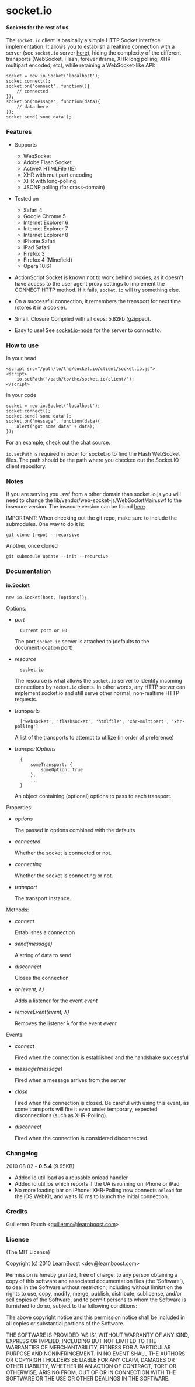 socket.io
=========

#### Sockets for the rest of us

The `socket.io` client is basically a simple HTTP Socket interface implementation. It allows you to establish a realtime connection with a server (see `socket.io` server [here](http://github.com/LearnBoost/Socket.IO-node)), hiding the complexity of the different transports (WebSocket, Flash, forever iframe, XHR long polling, XHR multipart encoded, etc), while retaining a WebSocket-like API:

	socket = new io.Socket('localhost');
	socket.connect();
	socket.on('connect', function(){
		// connected
	});
	socket.on('message', function(data){
		// data here
	});
	socket.send('some data');

### Features

- Supports 
	- WebSocket
	- Adobe Flash Socket
	- ActiveX HTMLFile (IE)
	- XHR with multipart encoding
	- XHR with long-polling
	- JSONP polling (for cross-domain)

- Tested on
	- Safari 4
	- Google Chrome 5
	- Internet Explorer 6
	- Internet Explorer 7
	- Internet Explorer 8
	- iPhone Safari
	- iPad Safari
	- Firefox 3
	- Firefox 4 (Minefield)
	- Opera 10.61
	
- ActionScript Socket is known not to work behind proxies, as it doesn't have access to the user agent proxy settings to implement the CONNECT HTTP method. If it fails, `socket.io` will try something else.
	
- On a successful connection, it remembers the transport for next time (stores it in a cookie).

- Small. Closure Compiled with all deps: 5.82kb (gzipped).

- Easy to use! See [socket.io-node](http://github.com/LearnBoost/Socket.IO-node) for the server to connect to.

### How to use
	
In your head
	
	<script src="/path/to/the/socket.io/client/socket.io.js">
	<script>
		io.setPath('/path/to/the/socket.io/client/');
	</script>
	
In your code

	socket = new io.Socket('localhost');
	socket.connect();
	socket.send('some data');
	socket.on('message', function(data){
		alert('got some data' + data);
	});
	
For an example, check out the chat [source](https://github.com/LearnBoost/Socket.IO-node/blob/master/test/chat.html).

`io.setPath` is required in order for socket.io to find the Flash WebSocket files. The path should be the path where you checked out the Socket.IO client repository.

### Notes

If you are serving you .swf from a other domain than socket.io.js you will need to change the lib/vendor/web-socket-js/WebSocketMain.swf to the insecure version.
The insecure version can be found [here](http://github.com/gimite/web-socket-js/blob/master/WebSocketMainInsecure.zip).

IMPORTANT! When checking out the git repo, make sure to include the submodules. One way to do it is:

	git clone [repo] --recursive
  
Another, once cloned

	git submodule update --init --recursive

### Documentation 

#### io.Socket

	new io.Socket(host, [options]);

Options:

- *port*

		Current port or 80
	
	The port `socket.io` server is attached to (defaults to the document.location port)

- *resource*

		socket.io

  The resource is what allows the `socket.io` server to identify incoming connections by `socket.io` clients. In other words, any HTTP server can implement socket.io and still serve other normal, non-realtime HTTP requests.

- *transports*

		['websocket', 'flashsocket', 'htmlfile', 'xhr-multipart', 'xhr-polling']

	A list of the transports to attempt to utilize (in order of preference)
	
- *transportOptions*
	
		{
			someTransport: {
				someOption: true
			},
			...
		}
				
	An object containing (optional) options to pass to each transport.

Properties:

- *options*

	The passed in options combined with the defaults

- *connected*

	Whether the socket is connected or not.
	
- *connecting*

	Whether the socket is connecting or not.
	
- *transport*	

	The transport instance.

Methods:
	
- *connect*

	Establishes a connection	
	
- *send(message)*
	
	A string of data to send.
	
- *disconnect*

	Closes the connection
	
- *on(event, λ)*

	Adds a listener for the event *event*
	
- *removeEvent(event, λ)*

	Removes the listener λ for the event *event*
	
Events:

- *connect*

	Fired when the connection is established and the handshake successful
	
- *message(message)*
	
	Fired when a message arrives from the server

- *close*

	Fired when the connection is closed. Be careful with using this event, as some transports will fire it even under temporary, expected disconnections (such as XHR-Polling).
	
- *disconnect*

	Fired when the connection is considered disconnected.

### Changelog

2010 08 02 - **0.5.4** (9.95KB)

* Added io.util.load as a reusable onload handler
* Added io.util.ios which reports if the UA is running on iPhone or iPad
* No more loading bar on iPhone: XHR-Polling now connects `onload` for the iOS WebKit, and waits 10 ms to launch the initial connection.

### Credits

Guillermo Rauch &lt;guillermo@learnboost.com&gt;

### License 

(The MIT License)

Copyright (c) 2010 LearnBoost &lt;dev@learnboost.com&gt;

Permission is hereby granted, free of charge, to any person obtaining
a copy of this software and associated documentation files (the
'Software'), to deal in the Software without restriction, including
without limitation the rights to use, copy, modify, merge, publish,
distribute, sublicense, and/or sell copies of the Software, and to
permit persons to whom the Software is furnished to do so, subject to
the following conditions:

The above copyright notice and this permission notice shall be
included in all copies or substantial portions of the Software.

THE SOFTWARE IS PROVIDED 'AS IS', WITHOUT WARRANTY OF ANY KIND,
EXPRESS OR IMPLIED, INCLUDING BUT NOT LIMITED TO THE WARRANTIES OF
MERCHANTABILITY, FITNESS FOR A PARTICULAR PURPOSE AND NONINFRINGEMENT.
IN NO EVENT SHALL THE AUTHORS OR COPYRIGHT HOLDERS BE LIABLE FOR ANY
CLAIM, DAMAGES OR OTHER LIABILITY, WHETHER IN AN ACTION OF CONTRACT,
TORT OR OTHERWISE, ARISING FROM, OUT OF OR IN CONNECTION WITH THE
SOFTWARE OR THE USE OR OTHER DEALINGS IN THE SOFTWARE.